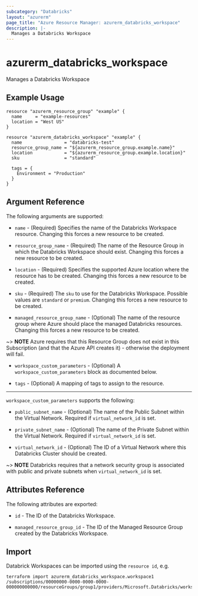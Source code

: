 ```yaml
---
subcategory: "Databricks"
layout: "azurerm"
page_title: "Azure Resource Manager: azurerm_databricks_workspace"
description: |-
  Manages a Databricks Workspace
---
```


# azurerm_databricks_workspace

Manages a Databricks Workspace

## Example Usage

```hcl
resource "azurerm_resource_group" "example" {
  name     = "example-resources"
  location = "West US"
}

resource "azurerm_databricks_workspace" "example" {
  name                = "databricks-test"
  resource_group_name = "${azurerm_resource_group.example.name}"
  location            = "${azurerm_resource_group.example.location}"
  sku                 = "standard"

  tags = {
    Environment = "Production"
  }
}
```

## Argument Reference

The following arguments are supported:

* `name` - (Required) Specifies the name of the Databricks Workspace resource. Changing this forces a new resource to be created.

* `resource_group_name` - (Required) The name of the Resource Group in which the Databricks Workspace should exist. Changing this forces a new resource to be created.

* `location` - (Required) Specifies the supported Azure location where the resource has to be created. Changing this forces a new resource to be created.

* `sku` - (Required) The `sku` to use for the Databricks Workspace. Possible values are `standard` or `premium`. Changing this forces a new resource to be created.

* `managed_resource_group_name` - (Optional) The name of the resource group where Azure should place the managed Databricks resources. Changing this forces a new resource to be created.

~> **NOTE** Azure requires that this Resource Group does not exist in this Subscription (and that the Azure API creates it) - otherwise the deployment will fail.

* `workspace_custom_parameters` - (Optional) A `workspace_custom_parameters` block as documented below.

* `tags` - (Optional) A mapping of tags to assign to the resource.

---

`workspace_custom_parameters` supports the following:

* `public_subnet_name` - (Optional) The name of the Public Subnet within the Virtual Network. Required if `virtual_network_id` is set.

* `private_subnet_name` - (Optional) The name of the Private Subnet within the Virtual Network. Required if `virtual_network_id` is set.

* `virtual_network_id` - (Optional) The ID of a Virtual Network where this Databricks Cluster should be created.

~> **NOTE** Databricks requires that a network security group is associated with public and private subnets when `virtual_network_id` is set.

## Attributes Reference

The following attributes are exported:

* `id` - The ID of the Databricks Workspace.

* `managed_resource_group_id` - The ID of the Managed Resource Group created by the Databricks Workspace.

## Import

Databrick Workspaces can be imported using the `resource id`, e.g.

```shell
terraform import azurerm_databricks_workspace.workspace1 /subscriptions/00000000-0000-0000-0000-000000000000/resourceGroups/group1/providers/Microsoft.Databricks/workspaces/workspace1
```
